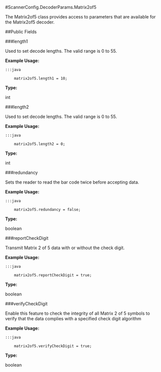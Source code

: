 #ScannerConfig.DecoderParams.Matrix2of5

The Matrix2of5 class provides access to parameters that are
 available for the Matrix2of5 decoder.



##Public Fields

###length1

Used to set decode lengths. The valid range is 0 to 55.

 
 

 
 



**Example Usage:**
	
	:::java	
	 	
	 	matrix2of5.length1 = 10;


**Type:**

int

###length2

Used to set decode lengths. The valid range is 0 to 55.

 
 

 
 



**Example Usage:**
	
	:::java	
	 	
	 	matrix2of5.length2 = 0;


**Type:**

int

###redundancy

Sets the reader to read the bar code twice before accepting data.

 
 

 
 



**Example Usage:**
	
	:::java	
	 	
	 	matrix2of5.redundancy = false;


**Type:**

boolean

###reportCheckDigit

Transmit Matrix 2 of 5 data with or without the check digit.

 
 

 
 



**Example Usage:**
	
	:::java	
	 	
	 	matrix2of5.reportCheckDigit = true;


**Type:**

boolean

###verifyCheckDigit

Enable this feature to check the integrity of all Matrix 2 of 5
 symbols to verify that the data complies with a specified check
 digit algorithm
 
 

 
 



**Example Usage:**
	
	:::java	
	 	
	 	matrix2of5.verifyCheckDigit = true;


**Type:**

boolean

